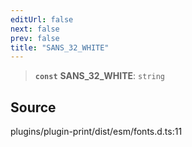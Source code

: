 ```yaml
---
editUrl: false
next: false
prev: false
title: "SANS_32_WHITE"
---
```


> **`const`** **SANS\_32\_WHITE**: `string`

## Source

plugins/plugin-print/dist/esm/fonts.d.ts:11
